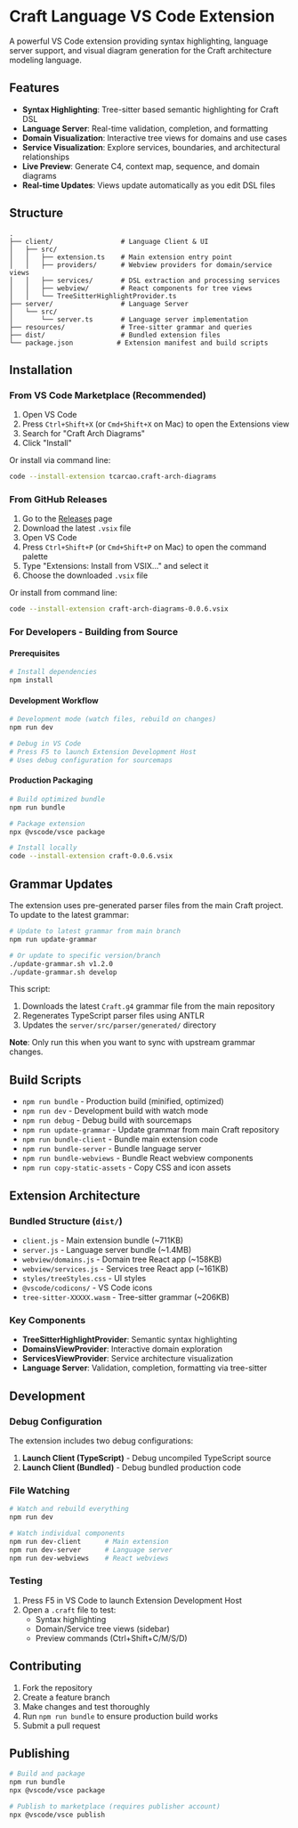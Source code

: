 # Craft Language VS Code Extension

A powerful VS Code extension providing syntax highlighting, language server support, and visual diagram generation for the Craft architecture modeling language.

## Features

- **Syntax Highlighting**: Tree-sitter based semantic highlighting for Craft DSL
- **Language Server**: Real-time validation, completion, and formatting
- **Domain Visualization**: Interactive tree views for domains and use cases
- **Service Visualization**: Explore services, boundaries, and architectural relationships
- **Live Preview**: Generate C4, context map, sequence, and domain diagrams
- **Real-time Updates**: Views update automatically as you edit DSL files

## Structure

```
.
├── client/                 # Language Client & UI
│   ├── src/
│   │   ├── extension.ts    # Main extension entry point
│   │   ├── providers/      # Webview providers for domain/service views
│   │   ├── services/       # DSL extraction and processing services
│   │   ├── webview/        # React components for tree views
│   │   └── TreeSitterHighlightProvider.ts
├── server/                 # Language Server
│   └── src/
│       └── server.ts       # Language server implementation
├── resources/              # Tree-sitter grammar and queries
├── dist/                   # Bundled extension files
└── package.json           # Extension manifest and build scripts
```

## Installation

### From VS Code Marketplace (Recommended)

1. Open VS Code
2. Press `Ctrl+Shift+X` (or `Cmd+Shift+X` on Mac) to open the Extensions view
3. Search for "Craft Arch Diagrams"
4. Click "Install"

Or install via command line:
```bash
code --install-extension tcarcao.craft-arch-diagrams
```

### From GitHub Releases

1. Go to the [Releases](https://github.com/tcarcao/craft-vscode-extension/releases) page
2. Download the latest `.vsix` file
3. Open VS Code
4. Press `Ctrl+Shift+P` (or `Cmd+Shift+P` on Mac) to open the command palette
5. Type "Extensions: Install from VSIX..." and select it
6. Choose the downloaded `.vsix` file

Or install from command line:
```bash
code --install-extension craft-arch-diagrams-0.0.6.vsix
```

### For Developers - Building from Source

#### Prerequisites
```bash
# Install dependencies
npm install
```

#### Development Workflow
```bash
# Development mode (watch files, rebuild on changes)
npm run dev

# Debug in VS Code
# Press F5 to launch Extension Development Host
# Uses debug configuration for sourcemaps
```

#### Production Packaging
```bash
# Build optimized bundle
npm run bundle

# Package extension
npx @vscode/vsce package

# Install locally
code --install-extension craft-0.0.6.vsix
```

## Grammar Updates

The extension uses pre-generated parser files from the main Craft project. To update to the latest grammar:

```bash
# Update to latest grammar from main branch
npm run update-grammar

# Or update to specific version/branch
./update-grammar.sh v1.2.0
./update-grammar.sh develop
```

This script:
1. Downloads the latest `Craft.g4` grammar file from the main repository
2. Regenerates TypeScript parser files using ANTLR
3. Updates the `server/src/parser/generated/` directory

**Note**: Only run this when you want to sync with upstream grammar changes.

## Build Scripts

- `npm run bundle` - Production build (minified, optimized)
- `npm run dev` - Development build with watch mode  
- `npm run debug` - Debug build with sourcemaps
- `npm run update-grammar` - Update grammar from main Craft repository
- `npm run bundle-client` - Bundle main extension code
- `npm run bundle-server` - Bundle language server
- `npm run bundle-webviews` - Bundle React webview components
- `npm run copy-static-assets` - Copy CSS and icon assets

## Extension Architecture

### Bundled Structure (`dist/`)
- `client.js` - Main extension bundle (~711KB)
- `server.js` - Language server bundle (~1.4MB) 
- `webview/domains.js` - Domain tree React app (~158KB)
- `webview/services.js` - Services tree React app (~161KB)
- `styles/treeStyles.css` - UI styles
- `@vscode/codicons/` - VS Code icons
- `tree-sitter-XXXXX.wasm` - Tree-sitter grammar (~206KB)

### Key Components
- **TreeSitterHighlightProvider**: Semantic syntax highlighting
- **DomainsViewProvider**: Interactive domain exploration
- **ServicesViewProvider**: Service architecture visualization  
- **Language Server**: Validation, completion, formatting via tree-sitter

## Development

### Debug Configuration
The extension includes two debug configurations:

1. **Launch Client (TypeScript)** - Debug uncompiled TypeScript source
2. **Launch Client (Bundled)** - Debug bundled production code

### File Watching
```bash
# Watch and rebuild everything
npm run dev

# Watch individual components
npm run dev-client      # Main extension
npm run dev-server      # Language server  
npm run dev-webviews    # React webviews
```

### Testing
1. Press F5 in VS Code to launch Extension Development Host
2. Open a `.craft` file to test:
   - Syntax highlighting
   - Domain/Service tree views (sidebar)
   - Preview commands (Ctrl+Shift+C/M/S/D)

## Contributing

1. Fork the repository
2. Create a feature branch
3. Make changes and test thoroughly
4. Run `npm run bundle` to ensure production build works
5. Submit a pull request

## Publishing

```bash
# Build and package
npm run bundle
npx @vscode/vsce package

# Publish to marketplace (requires publisher account)
npx @vscode/vsce publish
```